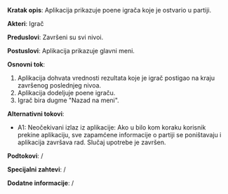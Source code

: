 **Kratak opis**: Aplikacija prikazuje poene igrača koje je ostvario u partiji.

**Akteri**: Igrač

**Preduslovi**: Završeni su svi nivoi.

**Postuslovi**: Aplikacija prikazuje glavni meni.

**Osnovni tok**: <br>
1. Aplikacija dohvata vrednosti rezultata koje je igrač postigao na kraju završenog poslednjeg nivoa. <br>
2. Aplikacija dodeljuje poene igraču. <br>
3. Igrač bira dugme "Nazad na meni". <br>

**Alternativni tokovi**: <br>
* A1: Neočekivani izlaz iz aplikacije: Ako u bilo kom koraku korisnik prekine aplikaciju, sve zapamćene informacije o partiji se poništavaju i aplikacija završava rad. Slučaj upotrebe je završen.

**Podtokovi**: /

**Specijalni zahtevi**: /

**Dodatne informacije**: /	
